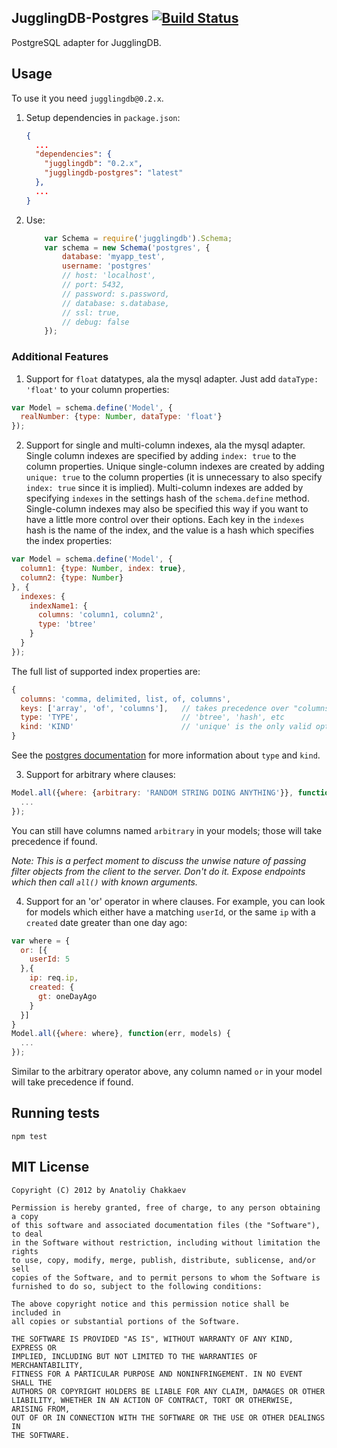 ## JugglingDB-Postgres [![Build Status](https://travis-ci.org/jugglingdb/postgres-adapter.png)](https://travis-ci.org/jugglingdb/postgres-adapter)

PostgreSQL adapter for JugglingDB.

## Usage

To use it you need `jugglingdb@0.2.x`.

1. Setup dependencies in `package.json`:

    ```json
    {
      ...
      "dependencies": {
        "jugglingdb": "0.2.x",
        "jugglingdb-postgres": "latest"
      },
      ...
    }
    ```

2. Use:

    ```javascript
        var Schema = require('jugglingdb').Schema;
        var schema = new Schema('postgres', {
            database: 'myapp_test',
            username: 'postgres'
            // host: 'localhost',
            // port: 5432,
            // password: s.password,
            // database: s.database,
            // ssl: true,
            // debug: false
        });
    ```

### Additional Features

1. Support for `float` datatypes, ala the mysql adapter. Just add `dataType: 'float'` to your column properties:

  ```javascript
  var Model = schema.define('Model', {
    realNumber: {type: Number, dataType: 'float'}
  });
  ```

2. Support for single and multi-column indexes, ala the mysql adapter. Single column indexes are specified by adding `index: true` to the column properties. Unique single-column indexes are created by adding `unique: true` to the column properties (it is unnecessary to also specify `index: true` since it is implied). Multi-column indexes are added by specifying `indexes` in the settings hash of the `schema.define` method. Single-column indexes may also be specified this way if you want to have a little more control over their options. Each key in the `indexes` hash is the name of the index, and the value is a hash which specifies the index properties:

  ```javascript
  var Model = schema.define('Model', {
    column1: {type: Number, index: true},
    column2: {type: Number}
  }, {
    indexes: {
      indexName1: {
        columns: 'column1, column2',
        type: 'btree'
      }
    }
  });
  ```

  The full list of supported index properties are:

  ```javascript
  {
    columns: 'comma, delimited, list, of, columns',
    keys: ['array', 'of', 'columns'],   // takes precedence over "columns"!
    type: 'TYPE',                       // 'btree', 'hash', etc
    kind: 'KIND'                        // 'unique' is the only valid option
  }
  ```

  See the [postgres documentation](http://www.postgresql.org/docs/9.1/static/sql-createindex.html) for more information about `type` and `kind`.

3. Support for arbitrary where clauses:

  ```javascript
  Model.all({where: {arbitrary: 'RANDOM STRING DOING ANYTHING'}}, function(err, models) {
    ...
  });
  ```

  You can still have columns named `arbitrary` in your models; those will take precedence if found.

  _Note: This is a perfect moment to discuss the unwise nature of passing filter objects from the client to the server. Don't do it. Expose endpoints which then call `all()` with known arguments._

4. Support for an 'or' operator in where clauses. For example, you can look for models which either have a matching `userId`, or the same `ip` with a `created` date greater than one day ago:

  ```javascript
  var where = {
    or: [{
      userId: 5
    },{
      ip: req.ip,
      created: {
        gt: oneDayAgo
      }
    }]
  }
  Model.all({where: where}, function(err, models) {
    ...
  });
  ```

  Similar to the arbitrary operator above, any column named `or` in your model will take precedence if found.

## Running tests

    npm test

## MIT License

    Copyright (C) 2012 by Anatoliy Chakkaev

    Permission is hereby granted, free of charge, to any person obtaining a copy
    of this software and associated documentation files (the "Software"), to deal
    in the Software without restriction, including without limitation the rights
    to use, copy, modify, merge, publish, distribute, sublicense, and/or sell
    copies of the Software, and to permit persons to whom the Software is
    furnished to do so, subject to the following conditions:

    The above copyright notice and this permission notice shall be included in
    all copies or substantial portions of the Software.

    THE SOFTWARE IS PROVIDED "AS IS", WITHOUT WARRANTY OF ANY KIND, EXPRESS OR
    IMPLIED, INCLUDING BUT NOT LIMITED TO THE WARRANTIES OF MERCHANTABILITY,
    FITNESS FOR A PARTICULAR PURPOSE AND NONINFRINGEMENT. IN NO EVENT SHALL THE
    AUTHORS OR COPYRIGHT HOLDERS BE LIABLE FOR ANY CLAIM, DAMAGES OR OTHER
    LIABILITY, WHETHER IN AN ACTION OF CONTRACT, TORT OR OTHERWISE, ARISING FROM,
    OUT OF OR IN CONNECTION WITH THE SOFTWARE OR THE USE OR OTHER DEALINGS IN
    THE SOFTWARE.



